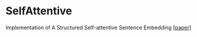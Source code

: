 # SelfAttentive
Implementation of A Structured Self-attentive Sentence Embedding [[paper](https://arxiv.org/abs/1703.03130)]
